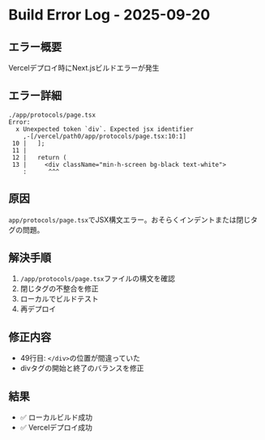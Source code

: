 # Build Error Log - 2025-09-20

## エラー概要
Vercelデプロイ時にNext.jsビルドエラーが発生

## エラー詳細
```
./app/protocols/page.tsx
Error:
  x Unexpected token `div`. Expected jsx identifier
    ,-[/vercel/path0/app/protocols/page.tsx:10:1]
 10 |   ];
 11 |
 12 |   return (
 13 |     <div className="min-h-screen bg-black text-white">
    :      ^^^
```

## 原因
`app/protocols/page.tsx`でJSX構文エラー。おそらくインデントまたは閉じタグの問題。

## 解決手順
1. `/app/protocols/page.tsx`ファイルの構文を確認
2. 閉じタグの不整合を修正
3. ローカルでビルドテスト
4. 再デプロイ

## 修正内容
- 49行目: `</div>`の位置が間違っていた
- divタグの開始と終了のバランスを修正

## 結果
- ✅ ローカルビルド成功
- ✅ Vercelデプロイ成功